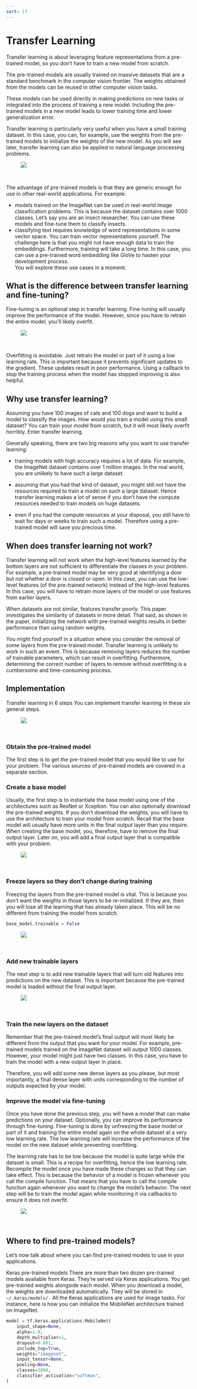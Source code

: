 ```yaml
---
sort: 17
---
```


# Transfer Learning

Transfer learning is about leveraging feature representations from a pre-trained model, so you don’t have to train a new model from scratch. 

The pre-trained models are usually trained on massive datasets that are a standard benchmark in the computer vision frontier. The weights obtained from the models can be reused in other computer vision tasks. 

These models can be used directly in making predictions on new tasks or integrated into the process of training a new model. Including the pre-trained models in a new model leads to lower training time and lower generalization error.  

Transfer learning is particularly very useful when you have a small training dataset. In this case, you can, for example, use the weights from the pre-trained models to initialize the weights of the new model. As you will see later, transfer learning can also be applied to natural language processing problems. 

<figure>
    <img src=".\assets\TransferLearning\Transfer-learning-idea.jpg" />
</figure>
<br>

The advantage of pre-trained models is that they are generic enough for use in other real-world applications. For example:

- models trained on the ImageNet can be used in real-world image classification problems. This is because the dataset contains over 1000 classes. Let’s say you are an insect researcher. You can use these models and fine-tune them to classify insects. 
- classifying text requires knowledge of word representations in some vector space. You can train vector representations yourself. The challenge here is that you might not have enough data to train the embeddings. Furthermore, training will take a long time. In this case, you can use a pre-trained word embedding like GloVe to hasten your development process.  
You will explore these use cases in a moment.

## What is the difference between transfer learning and fine-tuning?
Fine-tuning is an optional step in transfer learning. Fine-tuning will usually improve the performance of the model. However, since you have to retrain the entire model, you’ll likely overfit. 

<figure>
    <img src=".\assets\TransferLearning\Transfer-learning-vs-fine-tuning.png" />
</figure>
<br>

Overfitting is avoidable. Just retrain the model or part of it using a low learning rate. This is important because it prevents significant updates to the gradient. These updates result in poor performance. Using a callback to stop the training process when the model has stopped improving is also helpful. 

## Why use transfer learning?
Assuming you have 100 images of cats and 100 dogs and want to build a model to classify the images. How would you train a model using this small dataset? You can train your model from scratch, but it will most likely overfit horribly. Enter transfer learning. 

Generally speaking, there are two big reasons why you want to use transfer learning:

- training models with high accuracy requires a lot of data. For example, the ImageNet dataset contains over 1 million images. In the real world, you are unlikely to have such a large dataset. 

- assuming that you had that kind of dataset, you might still not have the resources required to train a model on such a large dataset. Hence transfer learning makes a lot of sense if you don’t have the compute resources needed to train models on huge datasets. 

- even if you had the compute resources at your disposal, you still have to wait for days or weeks to train such a model. Therefore using a pre-trained model will save you precious time. 

## When does transfer learning not work?
Transfer learning will not work when the high-level features learned by the bottom layers are not sufficient to differentiate the classes in your problem. For example, a pre-trained model may be very good at identifying a door but not whether a door is closed or open. In this case, you can use the low-level features (of the pre-trained network) instead of the high-level features. In this case, you will have to retrain more layers of the model or use features from earlier layers. 

When datasets are not similar, features transfer poorly. This paper investigates the similarity of datasets in more detail. That said, as shown in the paper, initializing the network with pre-trained weights results in better performance than using random weights. 

You might find yourself in a situation where you consider the removal of some layers from the pre-trained model. Transfer learning is unlikely to work in such an event. This is because removing layers reduces the number of trainable parameters, which can result in overfitting.  Furthermore, determining the correct number of layers to remove without overfitting is a cumbersome and time-consuming process. 

## Implementation

Transfer learning in 6 steps
You can implement transfer learning in these six general steps. 

<figure>
    <img src=".\assets\TransferLearning\Transfer-learning-steps-2.png" />
</figure>
<br>

### Obtain the pre-trained model
The first step is to get the pre-trained model that you would like to use for your problem. The various sources of pre-trained models are covered in a separate section. 

### Create a base model
Usually, the first step is to instantiate the base model using one of the architectures such as ResNet or Xception. You can also optionally download the pre-trained weights. If you don’t download the weights, you will have to use the architecture to train your model from scratch. Recall that the base model will usually have more units in the final output layer than you require. When creating the base model, you, therefore, have to remove the final output layer. Later on, you will add a final output layer that is compatible with your problem. 

<figure>
    <img src=".\assets\TransferLearning\Transfer-learning-base-model.jpg" />
</figure>
<br>

### Freeze layers so they don’t change during training
Freezing the layers from the pre-trained model is vital. This is because you don’t want the weights in those layers to be re-initialized. If they are, then you will lose all the learning that has already taken place. This will be no different from training the model from scratch. 
```python
base_model.trainable = False
```
<figure>
    <img src=".\assets\TransferLearning\Fine-tuning-pretrained-network.png" />
</figure>
<br>

### Add new trainable layers 
The next step is to add new trainable layers that will turn old features into predictions on the new dataset. This is important because the pre-trained model is loaded without the final output layer. 

<figure>
    <img src=".\assets\TransferLearning\New-trainable-layers.png" />
</figure>
<br>

### Train the new layers on the dataset
Remember that the pre-trained model’s final output will most likely be different from the output that you want for your model. For example, pre-trained models trained on the ImageNet dataset will output 1000 classes. However, your model might just have two classes. In this case, you have to train the model with a new output layer in place. 

Therefore, you will add some new dense layers as you please, but most importantly, a final dense layer with units corresponding to the number of outputs expected by your model. 

### Improve the model via fine-tuning
Once you have done the previous step, you will have a model that can make predictions on your dataset. Optionally, you can improve its performance through fine-tuning. Fine-tuning is done by unfreezing the base model or part of it and training the entire model again on the whole dataset at a very low learning rate. The low learning rate will increase the performance of the model on the new dataset while preventing overfitting. 

The learning rate has to be low because the model is quite large while the dataset is small. This is a recipe for overfitting, hence the low learning rate. Recompile the model once you have made these changes so that they can take effect. This is because the behavior of a model is frozen whenever you call the compile function. That means that you have to call the compile function again whenever you want to change the model’s behavior. The next step will be to train the model again while monitoring it via callbacks to ensure it does not overfit.

<figure>
    <img src=".\assets\TransferLearning\Freeze-layers.png" />
</figure>
<br> 

## Where to find pre-trained models?
Let’s now talk about where you can find pre-trained models to use in your applications. 

Keras pre-trained models
There are more than two dozen pre-trained models available from Keras. They’re served via Keras applications. You get pre-trained weights alongside each model. When you download a model, the weights are downloaded automatically. They will be stored in `~/.keras/models/.` All the Keras applications are used for image tasks. For instance, here is how you can initialize the MobileNet architecture trained on ImageNet. 

```python
model = tf.keras.applications.MobileNet(
    input_shape=None,
    alpha=1.0,
    depth_multiplier=1,
    dropout=0.001,
    include_top=True,
    weights="imagenet",
    input_tensor=None,
    pooling=None,
    classes=1000,
    classifier_activation="softmax",
)
```


